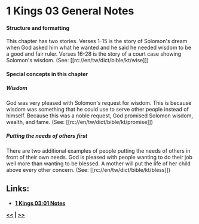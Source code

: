 # 1 Kings 03 General Notes #

#### Structure and formatting ####

This chapter has two stories. Verses 1-15 is the story of Solomon's dream when God asked him what he wanted and he said he needed wisdom to be a good and fair ruler.  Verses 16-28 is the story of a court case showing Solomon's wisdom. (See: [[rc://en/tw/dict/bible/kt/wise]])

#### Special concepts in this chapter ####

##### Wisdom #####

God was very pleased with Solomon's request for wisdom. This is because wisdom was something that he could use to serve other people instead of himself. Because this was a noble request, God promised Solomon wisdom, wealth, and fame. (See: [[rc://en/tw/dict/bible/kt/promise]])

##### Putting the needs of others first #####
There are two additional examples of people putting the needs of others in front of their own needs. God is pleased with people wanting to do their job well more than wanting to be blessed. A mother will put the life of her child above every other concern. (See: [[rc://en/tw/dict/bible/kt/bless]])

## Links: ##

* __[1 Kings 03:01 Notes](./01.md)__

__[<<](../02/intro.md) | [>>](../04/intro.md)__

